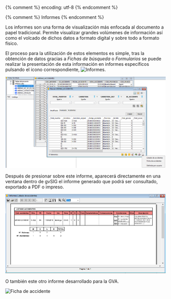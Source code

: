 {% comment %} encoding: utf-8 {% endcomment %}

{% comment %} Informes {% endcomment %}

Los informes son una forma de visualización más enfocada al documento a papel 
tradicional. Permite visualizar grandes volúmenes de información así como el 
volcado de dichos datos a formato digital y sobre todo a formato físico.

El proceso para la utilización de estos elementos es simple, tras la obtención 
de datos gracias a *Fichas de búsqueda* o *Formularios* se puede realizar la presentación 
de esta información en informes específicos pulsando el icono correspondiente, ![Informes](informes_files/boton_informes.png).

![Menu de acceso a informes](informes_files/informe_menu_en_ficha_busqueda.png)

Después de presionar sobre este informe, aparecerá directamente en una ventana dentro 
de gvSIG el informe generado que podrá ser consultado, exportado a PDF o impreso.

![Listado de accidentes](informes_files/informe_listado_accidentes.png)

O también este otro informe desarrollado para la GVA.

![Ficha de accidente](informes_files/informe_ficha_accidente.png)


